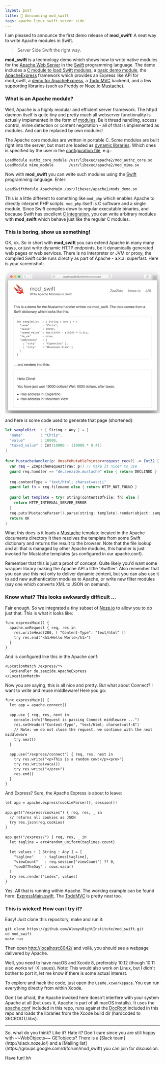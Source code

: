 ```yaml
---
layout: post
title: 🍬 Announcing mod_swift
tags: apache linux swift server side
---
```


I am pleased to announce the first demo release of **mod_swift**!
A neat way to write Apache modules in Swift.

> Server Side Swift the right way.

**mod_swift** is a technology demo which shows how to write native modules
for the
[Apache Web Server](https://httpd.apache.org)
in the 
[Swift](http://swift.org/)
programming language.
The demo includes a 
[C module to load Swift modules](https://github.com/AlwaysRightInstitute/mod_swift/blob/master/mod_swift/README.md),
a [basic demo module](https://github.com/AlwaysRightInstitute/mod_swift/blob/master/mods_baredemo/README.md),
the [ApacheExpress](https://github.com/AlwaysRightInstitute/mod_swift/blob/master/ApacheExpress/README.md) framework which provides an Express 
like API for mod_swift,
a [demo for ApacheExpress](https://github.com/AlwaysRightInstitute/mod_swift/blob/master/mods_expressdemo/README.md),
a [Todo MVC](https://github.com/AlwaysRightInstitute/mod_swift/blob/master/mods_todomvc/README.md) backend,
and a few supporting libraries
(such as Freddy or Noze.io [Mustache](https://github.com/AlwaysRightInstitute/mod_swift/blob/master/ThirdParty/mustache/README.md)).


### What is an Apache module?

Well, Apache is a highly modular and efficient server framework. The httpd
daemon itself is quite tiny and pretty much all webserver functionality is
actually implemented in the form of
[modules](https://httpd.apache.org/docs/2.4/mod/).
Be it thread handling, access control, mime detection or content negotation -
all of that is implemented as modules. And can be replaced by own modules!

The Apache core modules are written in portable C. Some modules are built
right into the server, but most are loaded as
[dynamic libraries](https://developer.apple.com/library/content/documentation/DeveloperTools/Conceptual/DynamicLibraries/000-Introduction/Introduction.html).
Which ones is specified by the user in the
[configuration file](https://httpd.apache.org/docs/2.4/configuring.html), e.g.:

    LoadModule authz_core_module /usr/libexec/apache2/mod_authz_core.so
    LoadModule mime_module       /usr/libexec/apache2/mod_mime.so

Now with **mod_swift** you can write such modules using the
[Swift](http://swift.org/)
programming language. Enter:

    LoadSwiftModule ApacheMain /usr/libexec/apache2/mods_demo.so

This is a little different to something like `mod_php` which enables Apache
to directly interpret PHP scripts. `mod_php` itself is C software and a single
module.
Since Swift compiles down to regular executable binaries,
and because Swift has excellent 
[C integration](https://developer.apple.com/library/content/documentation/Swift/Conceptual/BuildingCocoaApps/InteractingWithCAPIs.html#//apple_ref/doc/uid/TP40014216-CH8-ID17),
you can write arbitrary modules with **mod_swift** which behave just like the
regular C modules.

### This is boring, show us something!

OK, ok.
So in short with **mod_swift** you can extend Apache in many many ways,
or just write dynamic HTTP endpoints,
be it dynamically generated web pages or web services.
There is no interpreter or JVM or proxy, the compiled Swift code runs directly
as part of Apache - a.k.a. superfast.
Here is your screenshot:

<img src="https://github.com/AlwaysRightInstitute/mod_swift/raw/master/DocRoot/mod_swift-mustache-screenshot.jpg"
     align="center" />

and here is some code used to generate that page (shortened):

```Swift
let sampleDict  : [ String : Any ] = [
  "name"        : "Chris",
  "value"       : 10000,
  "taxed_value" : Int(10000 - (10000 * 0.4))
]

func MustacheHandler(p: UnsafeMutablePointer<request_rec>?) -> Int32 {
  var req = ZzApacheRequest(raw: p!) // make it nicer to use
  guard req.handler == "de.zeezide.mustache" else { return DECLINED }
  
  req.contentType = "text/html; charset=ascii"
  guard let fn = req.filename else { return HTTP_NOT_FOUND }
  
  guard let template = try? String(contentsOfFile: fn) else {
    return HTTP_INTERNAL_SERVER_ERROR
  }
  req.puts(MustacheParser().parse(string: template).render(object: sampleDict))
  return OK
}
```

What this does is it loads a
[Mustache](http://mustache.github.io)
template 
located in the Apache documents directory
It then resolves the template from some Swift dictionary and returns the result
to the browser.
Note that the file lookup and all that is managed by other Apache modules,
this handler is just invoked for Mustache templates
(as configured in our apache.conf).

Remember that this is just a proof of concept. Quite likely you'd want some
wrapper library making the Apache API a little 'Swiftier'.
Also remember that you can use this not only to deliver dynamic content,
but you can also use it to add new authentication modules to Apache,
or write new filter modules (say one which converts XML to JSON on demand).


### Know what? This looks awkwardly difficult ...

Fair enough. So we integrated a tiny subset of 
[Noze.io](http://noze.io/)
to allow you to do just that. This is what it looks like:

    func expressMain() {
      apache.onRequest { req, res in
        res.writeHead(200, [ "Content-Type": "text/html" ])
        try res.end("<h1>Hello World</h1>")
      }
    }

And is configured like this in the Apache conf:

    <LocationMatch /express/*>
      SetHandler de.zeezide.ApacheExpress
    </LocationMatch>

Now you are saying, this is all nice and pretty. But what about Connect?
I want to write and reuse middleware!
Here you go:

    func expressMain() {
      let app = apache.connect()
    
      app.use { req, res, next in
        console.info("Request is passing Connect middleware ...")
        res.setHeader("Content-Type", "text/html; charset=utf-8")
        // Note: we do not close the request, we continue with the next middleware
        try next()
      }
     
      app.use("/express/connect") { req, res, next in
        try res.write("<p>This is a random cow:</p><pre>")
        try res.write(vaca())
        try res.write("</pre>")
        res.end()
      }
    }

And Express? Sure, the Apache Express is about to leave:

    let app = apache.express(cookieParser(), session())
    
    app.get("/express/cookies") { req, res, _ in
      // returns all cookies as JSON
      try res.json(req.cookies)
    }
    
    app.get("/express/") { req, res, _ in
      let tagline = arc4random_uniform(taglines.count)
    
      let values : [ String : Any ] = [
        "tagline"     : taglines[tagline],
        "viewCount"   : req.session["viewCount"] ?? 0,
        "cowOfTheDay" : cows.vaca()
      ]
      try res.render("index", values)
    }

Yes. All that is running within Apache.
The working example can be found here:
[ExpressMain.swift](mods_expressdemo/Sources/ExpressMain.swift#L9).
The [TodoMVC](mods_todomvc/Sources/TodoMVCMain.swift) is pretty neat too.


### This is wicked! How can I try it?

Easy! Just clone this repository, make and run it:

    git clone https://github.com/AlwaysRightInstitute/mod_swift.git
    cd mod_swift
    make run

Then open [http://localhost:8042/](http://localhost:8042/) and voilà,
you should see a webpage delivered by Apache.

Well, you need to have macOS and Xcode 8, preferably 10.12 (though 10.11 also
works w/ -X issues).
Note: This would also work on Linux, but I didn't bother to port it, let me
      know if there is some actual interest.

To explore and hack the code, just open the `UseMe.xcworkspace`.
You can run everything directly from within Xcode.

Don't be afraid, the Apache invoked here doesn't interfere with your system
Apache at all (but uses it, Apache is part of all macOS installs).
It uses the [apache.conf](apache.conf) included in this repo,
runs against the [DocRoot](DocRoot/) included in this repo
and loads the libraries from the Xcode build dir (hardcoded to SRCROOT/.libs).

<hr />
So, what do you think? Like it? Hate it? Don't care since you
are still happy with ~~WebObjects~~ GETobjects?
There is a [Slack team](http://slack.noze.io/) and a
[Mailing list](https://groups.google.com/d/forum/mod_swift)
you can join for discussion.

Have fun! *hh*
